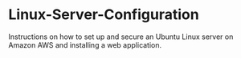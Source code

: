 # Linux-Server-Configuration
Instructions on how to set up and secure an Ubuntu Linux server on Amazon AWS and installing a web application.
